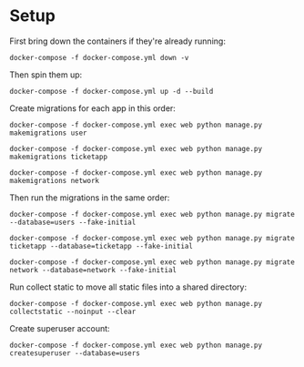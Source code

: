 # Setup

First bring down the containers if they're already running:

```
docker-compose -f docker-compose.yml down -v
```

Then spin them up: 
```
docker-compose -f docker-compose.yml up -d --build
```

Create migrations for each app in this order:
```
docker-compose -f docker-compose.yml exec web python manage.py makemigrations user

docker-compose -f docker-compose.yml exec web python manage.py makemigrations ticketapp

docker-compose -f docker-compose.yml exec web python manage.py makemigrations network
```

Then run the migrations in the same order:
```
docker-compose -f docker-compose.yml exec web python manage.py migrate --database=users --fake-initial

docker-compose -f docker-compose.yml exec web python manage.py migrate ticketapp --database=ticketapp --fake-initial

docker-compose -f docker-compose.yml exec web python manage.py migrate network --database=network --fake-initial
```

Run collect static to move all static files into a shared directory:

```
docker-compose -f docker-compose.yml exec web python manage.py collectstatic --noinput --clear
```

Create superuser account:
```
docker-compose -f docker-compose.yml exec web python manage.py createsuperuser --database=users
```